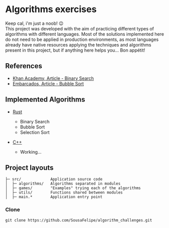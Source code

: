 
# Algorithms exercises

Keep cal, i'm just a noob! 😉\
This project was developed with the aim of practicing different types of algorithms with different languages. Most of the solutions implemented here do not need to be applied in production environments, as most languages ​​already have native resources applying the techniques and algorithms present in this project, but if anything here helps you... Bon appétit!


## References

  - [Khan Academy, Article - Binary Search](https://pt.khanacademy.org/computing/computer-science/algorithms/binary-search/a/binary-search)
  - [Embarcados, Article - Bubble Sort](https://embarcados.com.br/algoritmos-de-ordenacao-bubble-sort/)


## Implemented Algorithms

  * [Rust](https://github.com/SousaFelipe/algorithm_challenges/tree/rust)
    - Binary Search
    - Bubble Sort
    - Selection Sort

  * [C++](https://github.com/SousaFelipe/algorithm_challenges/tree/cpp)
    - Working...


Project layouts
---------------

    ├─ src/             Application source code
    │  ├─ algorithms/   Algorithms separated in modules
    │  ├─ games/        "Examples" trying each of the algorithms
    │  ├─ utils/        Functions shared between modules
    │  ├─ main.*        Application entry point


### Clone

```
git clone https://github.com/SousaFelipe/algorithm_challenges.git
```
